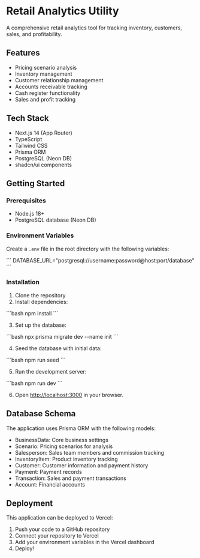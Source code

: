 # Retail Analytics Utility

A comprehensive retail analytics tool for tracking inventory, customers, sales, and profitability.

## Features

- Pricing scenario analysis
- Inventory management
- Customer relationship management
- Accounts receivable tracking
- Cash register functionality
- Sales and profit tracking

## Tech Stack

- Next.js 14 (App Router)
- TypeScript
- Tailwind CSS
- Prisma ORM
- PostgreSQL (Neon DB)
- shadcn/ui components

## Getting Started

### Prerequisites

- Node.js 18+ 
- PostgreSQL database (Neon DB)

### Environment Variables

Create a `.env` file in the root directory with the following variables:

\`\`\`
DATABASE_URL="postgresql://username:password@host:port/database"
\`\`\`

### Installation

1. Clone the repository
2. Install dependencies:

\`\`\`bash
npm install
\`\`\`

3. Set up the database:

\`\`\`bash
npx prisma migrate dev --name init
\`\`\`

4. Seed the database with initial data:

\`\`\`bash
npm run seed
\`\`\`

5. Run the development server:

\`\`\`bash
npm run dev
\`\`\`

6. Open [http://localhost:3000](http://localhost:3000) in your browser.

## Database Schema

The application uses Prisma ORM with the following models:

- BusinessData: Core business settings
- Scenario: Pricing scenarios for analysis
- Salesperson: Sales team members and commission tracking
- InventoryItem: Product inventory tracking
- Customer: Customer information and payment history
- Payment: Payment records
- Transaction: Sales and payment transactions
- Account: Financial accounts

## Deployment

This application can be deployed to Vercel:

1. Push your code to a GitHub repository
2. Connect your repository to Vercel
3. Add your environment variables in the Vercel dashboard
4. Deploy!
